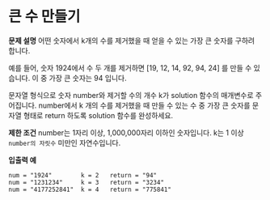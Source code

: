 # 큰 수 만들기

**문제 설명**
어떤 숫자에서 k개의 수를 제거했을 때 얻을 수 있는 가장 큰 숫자를 구하려 합니다.

예를 들어, 숫자 1924에서 수 두 개를 제거하면 [19, 12, 14, 92, 94, 24] 를 만들 수 있습니다. 이 중 가장 큰 숫자는 94 입니다.

문자열 형식으로 숫자 number와 제거할 수의 개수 k가 solution 함수의 매개변수로 주어집니다. number에서 k 개의 수를 제거했을 때 만들 수 있는 수 중 가장 큰 숫자를 문자열 형태로 return 하도록 solution 함수를 완성하세요.

**제한 조건**
number는 1자리 이상, 1,000,000자리 이하인 숫자입니다.
k는 1 이상 `number의 자릿수` 미만인 자연수입니다.

**입출력 예**

```
num = "1924"		k = 2	return = "94"
num = "1231234"		k = 3	return = "3234"
num = "4177252841"	k = 4	return = "775841"
```

